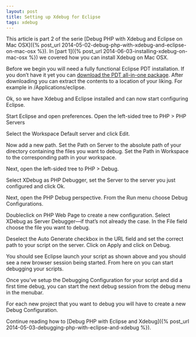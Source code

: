 ```yaml
---
layout: post
title: Setting up Xdebug for Eclipse
tags: xdebug
---
```


This article is part 2 of the serie [Debug PHP with Xdebug and Eclipse on Mac OSX]({% post_url 2014-05-02-debug-php-with-xdebug-and-eclipse-on-mac-osx %}). In [part 1]({% post_url 2014-06-03-installing-xdebug-on-mac-osx %}) we covered how you can install Xdebug on Mac OSX.

Before we begin you will need a fully functional Eclipse PDT installation. If you don’t have it yet you can [download the PDT all-in-one package](http://www.eclipse.org/pdt/downloads/). After downloading you can extract the contents to a location of your liking. For example in /Applications/eclipse.

Ok, so we have Xdebug and Eclipse installed and can now start configuring Eclipse.


Start Eclipse and open preferences. Open the left-sided tree to PHP > PHP Servers



Select the Workspace Default server and click Edit.



Now add a new path. Set the Path on Server to the absolute path of your directory containing the files you want to debug. Set the Path in Workspace to the corresponding path in your workspace.

Next, open the left-sided tree to PHP > Debug.



Select XDebug as PHP Debugger, set the Server to the server you just configured and click Ok.

Next, open the PHP Debug perspective. From the Run menu choose Debug Configurations.

Doubleclick on PHP Web Page to create a new configuration. Select XDebug as Server Debugger—if that’s not already the case. In the File field choose the file you want to debug.

Deselect the Auto Generate checkbox in the URL field and set the correct path to your script on the server. Click on Apply and click on Debug.



You should see Eclipse launch your script as shown above and you should see a new browser session being started. From here on you can start debugging your scripts.

Once you’ve setup the Debugging Configuration for your script and did a first time debug, you can start the next debug session from the debug menu in the menubar.



For each new project that you want to debug you will have to create a new Debug Configuration.

Continue reading how to [Debug PHP with Eclipse and Xdebug]({% post_url 2014-05-03-debugging-php-with-eclipse-and-xdebug %}).
